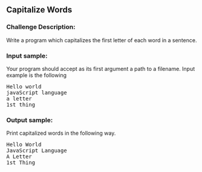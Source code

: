 <h2>Capitalize Words</h2>

<h3>Challenge Description:</h3>

<p>
    Write a program which capitalizes the first letter of each word in a sentence.
</p>

<h3>Input sample:</h3>
<p>
    Your program should accept as its first argument a path to a filename. Input example is the following
</p>
<pre class="description-input-output">Hello world
javaScript language
a letter
1st thing</pre>

<h3>Output sample:</h3>

<p>
    Print capitalized words in the following way.
</p>

<pre class="description-input-output">Hello World
JavaScript Language
A Letter
1st Thing</pre>